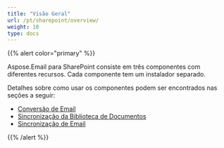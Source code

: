 ```yaml
---
title: "Visão Geral"
url: /pt/sharepoint/overview/
weight: 10
type: docs
---
```



{{% alert color="primary" %}} 

Aspose.Email para SharePoint consiste em três componentes com diferentes recursos. Cada componente tem um instalador separado. 

Detalhes sobre como usar os componentes podem ser encontrados nas seções a seguir:

- [Conversão de Email](/email/sharepoint/email-conversion//)
- [Sincronização da Biblioteca de Documentos](/email/sharepoint/document-library-synchronization//)
- [Sincronização de Email](/email/sharepoint/email-synchronization//)

{{% /alert %}}